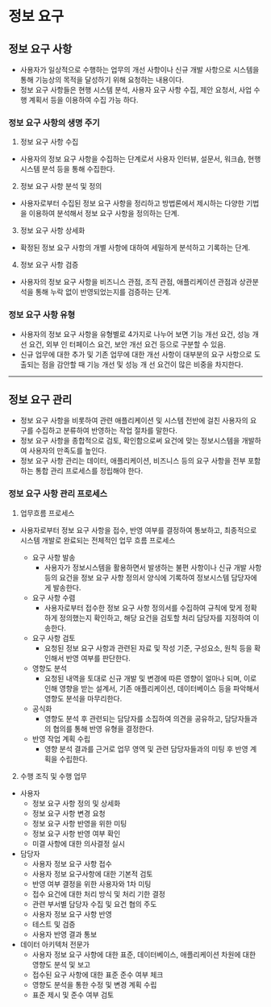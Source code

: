 # 정보 요구

## 정보 요구 사항
- 사용자가 일상적으로 수행하는 업무의 개선 사항이나 신규 개발 사항으로 시스템을 통해 기능상의 목적을 달성하기 위해 요청하는 내용이다.
- 정보 요구 사항들은 현행 시스템 분석, 사용자 요구 사항 수집, 제안 요청서, 사업 수행 계획서 등을 이용하여 수집 가능 하다.


### 정보 요구 사항의 생명 주기
1. 정보 요구 사항 수집
- 사용자의 정보 요구 사항을 수집하는 단계로서 사용자 인터뷰, 설문서, 워크숍, 현행 시스템 분석 등을 통해 수집한다.
 
2. 정보 요구 사항 분석 및 정의
- 사용자로부터 수집된 정보 요구 사항을 정리하고 방법론에서 제시하는 다양한 기법을 이용하여 분석해서 정보 요구 사항을 정의하는 단계.
 
3. 정보 요구 사항 상세화
- 확정된 정보 요구 사항의 개별 사항에 대하여 세밀하게 분석하고 기록하는 단계.
 
4. 정보 요구 사항 검증
- 사용자의 정보 요구 사항을 비즈니스 관점, 조직 관점, 애플리케이션 관점과 상관분석을 통해 누락 없이 반영되었는지를 검증하는 단계.


### 정보 요구 사항 유형
- 사용자의 정보 요구 사항을 유형별로 4가지로 나누어 보면 기능 개선 요건, 성능 개선 요건, 외부 인 터페이스 요건, 보안 개선 요건 등으로 구분할 수 있음.
- 신규 업무에 대한 추가 및 기존 업무에 대한 개선 사항이 대부분의 요구 사항으로 도출되는 점을 감안할 때 기능 개선 및 성능 개 선 요건이 많은 비중을 차지한다.

---

## 정보 요구 관리
- 정보 요구 사항을 비롯하여 관련 애플리케이션 및 시스템 전반에 걸친 사용자의 요구를 수집하고 분류하여 반영하는 작업 절차를 말한다.
- 정보 요구 사항을 종합적으로 검토, 확인함으로써 요건에 맞는 정보시스템을 개발하여 사용자의 만족도를 높인다.
- 정보 요구 사항 관리는 데이터, 애플리케이션, 비즈니스 등의 요구 사항을 전부 포함하는 통합 관리 프로세스를 정립해야 한다.

### 정보 요구 사항 관리 프로세스
1. 업무흐름 프로세스
- 사용자로부터 정보 요구 사항을 접수, 반영 여부를 결정하여 통보하고, 최종적으로 시스템 개발로 완료되는 전체적인 업무 흐름 프로세스

  - 요구 사항 발송
    - 사용자가 정보시스템을 활용하면서 발생하는 불편 사항이나 신규 개발 사항 등의 요건을 정보 요구 사항 정의서 양식에 기록하여 정보시스템 담당자에게 발송한다.
  - 요구 사항 수렴
    - 사용자로부터 접수한 정보 요구 사항 정의서를 수집하여 규칙에 맞게 정확하게 정의했는지 확인하고, 해당 요건을 검토할 처리 담당자를 지정하여 이송한다.
  - 요구 사항 검토
    - 요청된 정보 요구 사항과 관련된 자료 및 작성 기준, 구성요소, 원칙 등을 확인해서 반영 여부를 판단한다.
  - 영향도 분석
    - 요청된 내역을 토대로 신규 개발 및 변경에 따른 영향이 얼마나 되며, 이로 인해 영향을 받는 설계서, 기존 애플리케이션, 데이터베이스 등을 파악해서 영향도 분석을 마무리한다.
  - 공식화
    - 영향도 분석 후 관련되는 담당자를 소집하여 의견을 공유하고, 담당자들과의 협의를 통해 반영 유형을 결정한다.
  - 반영 작업 계획 수립
    - 영향 분석 결과를 근거로 업무 영역 및 관련 담당자들과의 미팅 후 반영 계획을 수립한다.

2. 수행 조직 및 수행 업무
  - 사용자
    - 정보 요구 사항 정의 및 상세화
    - 정보 요구 사항 변경 요청
    - 정보 요구 사항 반영을 위한 미팅
    - 정보 요구 사항 반영 여부 확인
    - 미결 사항에 대한 의사결정 실시
  - 담당자
    - 사용자 정보 요구 사항 접수
    - 사용자 정보 요구사항에 대한 기본적 검토
    - 반영 여부 결정을 위한 사용자와 1차 미팅
    - 접수 요건에 대한 처리 방식 및 처리 기한 결정
    - 관련 부서별 담당자 수집 및 요건 협의 주도
    - 사용자 정보 요구 사항 반영
    - 테스트 및 검증
    - 사용자 반영 결과 통보
  - 데이터 아키텍처 전문가
    - 사용자 정보 요구 사항에 대한 표준, 데이터베이스, 애플리케이션 차원에 대한 영향도 분석 및 보고
    - 접수된 요구 사항에 대한 표준 준수 여부 체크
    - 영향도 분석을 통한 수정 및 변경 계획 수립
    - 표준 제시 및 준수 여부 검토
